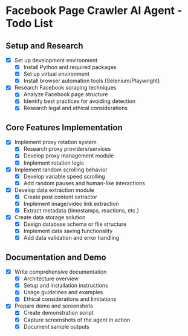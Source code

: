 # Facebook Page Crawler AI Agent - Todo List

## Setup and Research
- [x] Set up development environment
  - [x] Install Python and required packages
  - [x] Set up virtual environment
  - [x] Install browser automation tools (Selenium/Playwright)
- [x] Research Facebook scraping techniques
  - [x] Analyze Facebook page structure
  - [x] Identify best practices for avoiding detection
  - [x] Research legal and ethical considerations

## Core Features Implementation
- [x] Implement proxy rotation system
  - [x] Research proxy providers/services
  - [x] Develop proxy management module
  - [x] Implement rotation logic
- [x] Implement random scrolling behavior
  - [x] Develop variable speed scrolling
  - [x] Add random pauses and human-like interactions
- [x] Develop data extraction module
  - [x] Create post content extractor
  - [x] Implement image/video link extraction
  - [x] Extract metadata (timestamps, reactions, etc.)
- [x] Create data storage solution
  - [x] Design database schema or file structure
  - [x] Implement data saving functionality
  - [x] Add data validation and error handling

## Documentation and Demo
- [x] Write comprehensive documentation
  - [x] Architecture overview
  - [x] Setup and installation instructions
  - [x] Usage guidelines and examples
  - [x] Ethical considerations and limitations
- [x] Prepare demo and screenshots
  - [x] Create demonstration script
  - [x] Capture screenshots of the agent in action
  - [x] Document sample outputs
